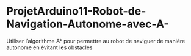 # ProjetArduino11-Robot-de-Navigation-Autonome-avec-A-
Utiliser l’algorithme A* pour permettre au robot de naviguer de manière autonome en évitant les obstacles
